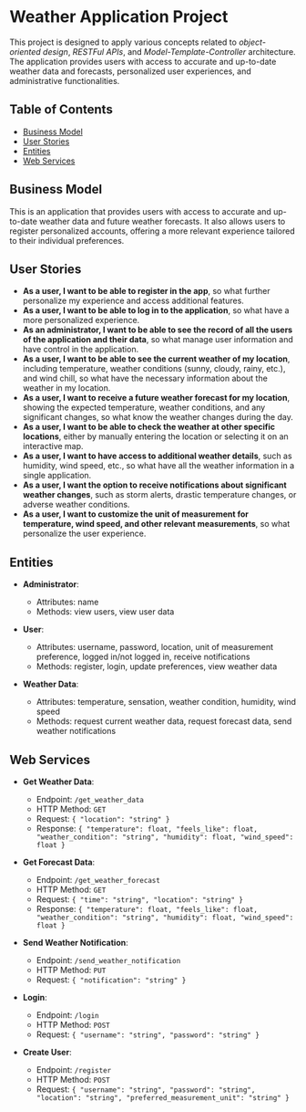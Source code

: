 # Weather Application Project

This project is designed to apply various concepts related to _object-oriented design_, _RESTFul APIs_, and _Model-Template-Controller_ architecture. The application provides users with access to accurate and up-to-date weather data and forecasts, personalized user experiences, and administrative functionalities.

## Table of Contents

- [Business Model](#business-model)
- [User Stories](#user-stories)
- [Entities](#entities)
- [Web Services](#web-services)

## Business Model

This is an application that provides users with access to accurate and up-to-date weather data and future weather forecasts. It also allows users to register personalized accounts, offering a more relevant experience tailored to their individual preferences.

## User Stories

- **As a user, I want to be able to register in the app**, so what further personalize my experience and access additional features.
- **As a user, I want to be able to log in to the application**, so what have a more personalized experience.
- **As an administrator, I want to be able to see the record of all the users of the application and their data**, so what manage user information and have control in the application.
- **As a user, I want to be able to see the current weather of my location**, including temperature, weather conditions (sunny, cloudy, rainy, etc.), and wind chill, so what have the necessary information about the weather in my location.
- **As a user, I want to receive a future weather forecast for my location**, showing the expected temperature, weather conditions, and any significant changes, so what know the weather changes during the day.
- **As a user, I want to be able to check the weather at other specific locations**, either by manually entering the location or selecting it on an interactive map.
- **As a user, I want to have access to additional weather details**, such as humidity, wind speed, etc., so what have all the weather information in a single application.
- **As a user, I want the option to receive notifications about significant weather changes**, such as storm alerts, drastic temperature changes, or adverse weather conditions.
- **As a user, I want to customize the unit of measurement for temperature, wind speed, and other relevant measurements**, so what personalize the user experience.

## Entities

- **Administrator**: 
  - Attributes: name
  - Methods: view users, view user data

- **User**: 
  - Attributes: username, password, location, unit of measurement preference, logged in/not logged in, receive notifications
  - Methods: register, login, update preferences, view weather data

- **Weather Data**: 
  - Attributes: temperature, sensation, weather condition, humidity, wind speed
  - Methods: request current weather data, request forecast data, send weather notifications

## Web Services

- **Get Weather Data**:
  - Endpoint: `/get_weather_data`
  - HTTP Method: `GET`
  - Request: `{ "location": "string" }`
  - Response: `{ "temperature": float, "feels_like": float, "weather_condition": "string", "humidity": float, "wind_speed": float }`

- **Get Forecast Data**:
  - Endpoint: `/get_weather_forecast`
  - HTTP Method: `GET`
  - Request: `{ "time": "string", "location": "string" }`
  - Response: `{ "temperature": float, "feels_like": float, "weather_condition": "string", "humidity": float, "wind_speed": float }`

- **Send Weather Notification**:
  - Endpoint: `/send_weather_notification`
  - HTTP Method: `PUT`
  - Request: `{ "notification": "string" }`

- **Login**:
  - Endpoint: `/login`
  - HTTP Method: `POST`
  - Request: `{ "username": "string", "password": "string" }`

- **Create User**:
  - Endpoint: `/register`
  - HTTP Method: `POST`
  - Request: `{ "username": "string", "password": "string", "location": "string", "preferred_measurement_unit": "string" }`

